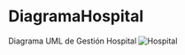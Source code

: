 # DiagramaHospital
Diagrama UML de Gestión Hospital
![Hospital](https://github.com/JhonaLude/DiagramaHospital/assets/166628946/bb4147e7-5e84-47a2-99ca-2e5e72d0b42f)
